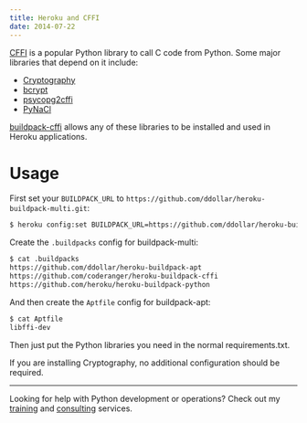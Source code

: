 ```yaml
---
title: Heroku and CFFI
date: 2014-07-22
---
```



[CFFI](https://cffi.readthedocs.org/) is a popular Python library to call C code
from Python. Some major libraries that depend on it include:

* [Cryptography](https://cryptography.io/)
* [bcrypt](https://github.com/pyca/bcrypt)
* [psycopg2cffi](https://github.com/chtd/psycopg2cffi)
* [PyNaCl](https://pynacl.readthedocs.org/)

[buildpack-cffi](https://github.com/coderanger/heroku-buildpack-cffi) allows any
of these libraries to be installed and used in Heroku applications.

# Usage

First set your `BUILDPACK_URL` to `https://github.com/ddollar/heroku-buildpack-multi.git`:

```bash
$ heroku config:set BUILDPACK_URL=https://github.com/ddollar/heroku-buildpack-multi.git
```

Create the `.buildpacks` config for buildpack-multi:

```bash
$ cat .buildpacks
https://github.com/ddollar/heroku-buildpack-apt
https://github.com/coderanger/heroku-buildpack-cffi
https://github.com/heroku/heroku-buildpack-python
```

And then create the `Aptfile` config for buildpack-apt:

```bash
$ cat Aptfile
libffi-dev
```

Then just put the Python libraries you need in the normal requirements.txt.

If you are installing Cryptography, no additional configuration should be
required.

----

Looking for help with Python development or operations? Check out my [training](/training/) and
[consulting](/consulting/) services.
